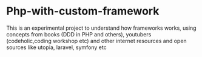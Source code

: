 # Php-with-custom-framework

This is an experimental project to understand how frameworks works, using concepts from books (DDD in PHP and others), youtubers (codeholic,coding workshop etc) and other internet resources and open sources like utopia, laravel, symfony etc
